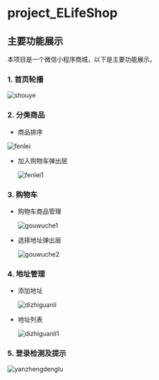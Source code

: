 # project_ELifeShop

## 主要功能展示

本项目是一个微信小程序商城，以下是主要功能展示。

### 1. 首页轮播

![shouye](/home/cxt/Pictures/miniprogram/readme/shouye.png)



### 2. 分类商品

* 商品排序

![fenlei](/home/cxt/Pictures/miniprogram/readme/fenlei.png)


* 加入购物车弹出层

  ![fenlei1](/home/cxt/Pictures/miniprogram/readme/fenlei1.png)



### 3. 购物车

* 购物车商品管理

  ![gouwuche1](/home/cxt/Pictures/miniprogram/readme/gouwuche1.png)

  

* 选择地址弹出层

  ![gouwuche2](/home/cxt/Pictures/miniprogram/readme/gouwuche2.png)



### 4. 地址管理

* 添加地址

  ![dizhiguanli](/home/cxt/Pictures/miniprogram/readme/dizhiguanli.png)



* 地址列表

  ![dizhiguanli1](/home/cxt/Pictures/miniprogram/readme/dizhiguanli1.png)



### 5. 登录检测及提示

![yanzhengdenglu](/home/cxt/Pictures/miniprogram/readme/yanzhengdenglu.png)

